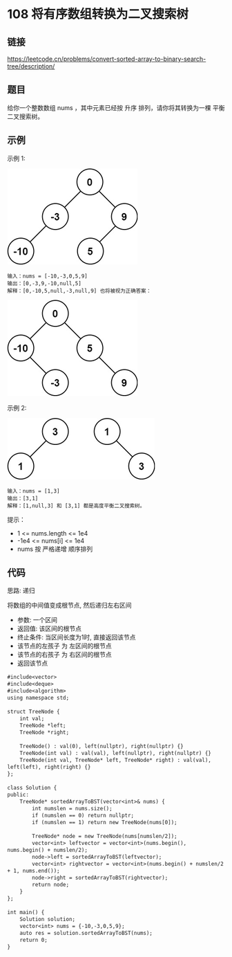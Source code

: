 # 108 将有序数组转换为二叉搜索树
## 链接
https://leetcode.cn/problems/convert-sorted-array-to-binary-search-tree/description/

## 题目 
给你一个整数数组 nums ，其中元素已经按 升序 排列，请你将其转换为一棵 
平衡 二叉搜索树。

## 示例
示例 1:

![](img/34example1.jpg)
```
输入：nums = [-10,-3,0,5,9]
输出：[0,-3,9,-10,null,5]
解释：[0,-10,5,null,-3,null,9] 也将被视为正确答案：
```

![](img/34example2.jpg)

示例 2:

![](img/34example3.jpg)
```
输入：nums = [1,3]
输出：[3,1]
解释：[1,null,3] 和 [3,1] 都是高度平衡二叉搜索树。
```

提示：

- 1 <= nums.length <= 1e4
- -1e4 <= nums[i] <= 1e4
- nums 按 严格递增 顺序排列

## 代码
思路: 递归

将数组的中间值变成根节点, 然后递归左右区间
- 参数: 一个区间
- 返回值: 该区间的根节点
- 终止条件: 当区间长度为1时, 直接返回该节点
- 该节点的左孩子 为 左区间的根节点
- 该节点的右孩子 为 右区间的根节点
- 返回该节点

```
#include<vector>
#include<deque>
#include<algorithm>
using namespace std;

struct TreeNode {
	int val;
	TreeNode *left;
	TreeNode *right;
	
	TreeNode() : val(0), left(nullptr), right(nullptr) {}
	TreeNode(int val) : val(val), left(nullptr), right(nullptr) {}
	TreeNode(int val, TreeNode* left, TreeNode* right) : val(val), left(left), right(right) {}
};
	
class Solution {
public:
    TreeNode* sortedArrayToBST(vector<int>& nums) {
    	int numslen = nums.size();
		if (numslen == 0) return nullptr;
		if (numslen == 1) return new TreeNode(nums[0]);
		
		TreeNode* node = new TreeNode(nums[numslen/2]);
		vector<int> leftvector = vector<int>(nums.begin(), nums.begin() + numslen/2);
		node->left = sortedArrayToBST(leftvector);
		vector<int> rightvector = vector<int>(nums.begin() + numslen/2 + 1, nums.end());
		node->right = sortedArrayToBST(rightvector);
		return node;
    }
};

int main() {
	Solution solution;
	vector<int> nums = {-10,-3,0,5,9};
	auto res = solution.sortedArrayToBST(nums);
	return 0;
}
```